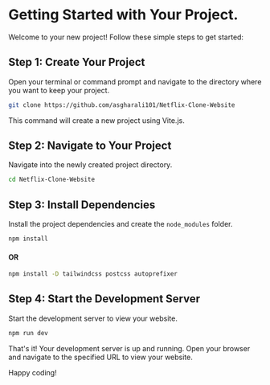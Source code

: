 # Getting Started with Your Project.

Welcome to your new project! Follow these simple steps to get started:

## Step 1: Create Your Project

Open your terminal or command prompt and navigate to the directory where you want to keep your project.

```bash
git clone https://github.com/asgharali101/Netflix-Clone-Website
```

This command will create a new project using Vite.js.

## Step 2: Navigate to Your Project

Navigate into the newly created project directory.

```bash
cd Netflix-Clone-Website
```

## Step 3: Install Dependencies

Install the project dependencies and create the `node_modules` folder.

```bash
npm install
```
#### OR
```bash
npm install -D tailwindcss postcss autoprefixer
```

## Step 4: Start the Development Server

Start the development server to view your website.

```bash
npm run dev
```

That's it! Your development server is up and running. Open your browser and navigate to the specified URL to view your website.

Happy coding!
